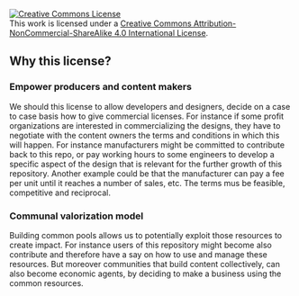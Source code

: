 <a rel="license" href="http://creativecommons.org/licenses/by-nc-sa/4.0/"><img alt="Creative Commons License" style="border-width:0" src="https://i.creativecommons.org/l/by-nc-sa/4.0/80x15.png" /></a><br />This work is licensed under a <a rel="license" href="http://creativecommons.org/licenses/by-nc-sa/4.0/">Creative Commons Attribution-NonCommercial-ShareAlike 4.0 International License</a>.

## Why this license?
### Empower producers and content makers
We should this license to allow developers and designers, decide on a case to case basis how to give commercial licenses. For instance if some profit organizations are interested in commercializing the designs, they have to negotiate with the content owners the terms and conditions in which this will happen. For instance manufacturers might be committed to contribute back to this repo, or pay working hours to some engineers to develop a specific aspect of the design that is relevant for the further growth of this repository. Another example could be that the manufacturer can pay a fee per unit until it reaches a number of sales, etc. The terms mus be feasible, competitive and reciprocal.
### Communal valorization model
Building common pools allows us to potentially exploit those resources to create impact. For instance users of this repository might become also contribute and therefore have a say on how to use and manage these resources. But moreover communities that build content collectively, can also become economic agents, by deciding to make a business using the common resources.
